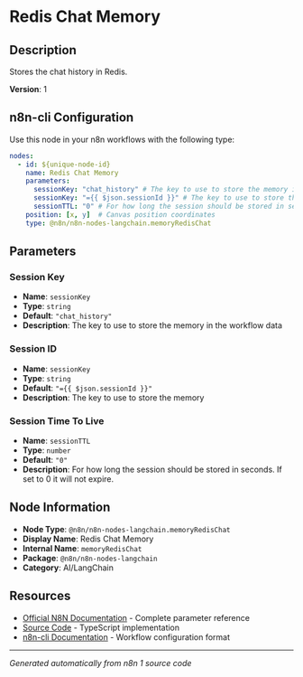 # Redis Chat Memory

## Description

Stores the chat history in Redis.

**Version**: 1

## n8n-cli Configuration

Use this node in your n8n workflows with the following type:

```yaml
nodes:
  - id: ${unique-node-id}
    name: Redis Chat Memory
    parameters:
      sessionKey: "chat_history" # The key to use to store the memory in the workflow data
      sessionKey: "={{ $json.sessionId }}" # The key to use to store the memory
      sessionTTL: "0" # For how long the session should be stored in seconds. If set to 0 it will not expire.
    position: [x, y]  # Canvas position coordinates
    type: @n8n/n8n-nodes-langchain.memoryRedisChat
```

## Parameters

### Session Key

- **Name**: `sessionKey`
- **Type**: `string`
- **Default**: `"chat_history"`
- **Description**: The key to use to store the memory in the workflow data

### Session ID

- **Name**: `sessionKey`
- **Type**: `string`
- **Default**: `"={{ $json.sessionId }}"`
- **Description**: The key to use to store the memory

### Session Time To Live

- **Name**: `sessionTTL`
- **Type**: `number`
- **Default**: `"0"`
- **Description**: For how long the session should be stored in seconds. If set to 0 it will not expire.


## Node Information

- **Node Type**: `@n8n/n8n-nodes-langchain.memoryRedisChat`
- **Display Name**: Redis Chat Memory
- **Internal Name**: `memoryRedisChat`
- **Package**: `@n8n/n8n-nodes-langchain`
- **Category**: AI/LangChain

## Resources

- [Official N8N Documentation](https://docs.n8n.io/integrations/builtin/cluster-nodes/root-nodes/n8n-nodes-langchain.memoryredischat/) - Complete parameter reference
- [Source Code](https://github.com/n8n-io/n8n/blob/master/packages/@n8n/nodes-langchain/nodes/memory/MemoryRedisChat/MemoryRedisChat.node.ts) - TypeScript implementation
- [n8n-cli Documentation](https://github.com/edenreich/n8n-cli) - Workflow configuration format

---
*Generated automatically from n8n 1 source code*
